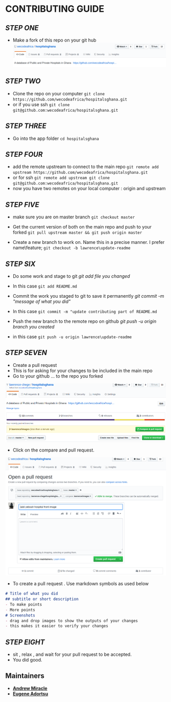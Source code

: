 # CONTRIBUTING GUIDE

## *STEP ONE*

- Make a fork of this repo on your git hub
![FORK](images/Fork.png)

## *STEP TWO*

- Clone the repo on your computer
`git clone https://github.com/wecodeafrica/hospitalsghana.git` 
- or if you use ssh
`git clone git@github.com:wecodeafrica/hospitalsghana.git`

## *STEP THREE*

- Go into the app folder
`cd hospitalsghana`

## *STEP FOUR*

- add the remote upstream to connect to the main repo `git remote add upstream https://github.com/wecodeafrica/hospitalsghana.git`
- or for ssh `git remote add upstream git clone git@github.com:wecodeafrica/hospitalsghana.git`
- now you have two remotes on your local computer : origin and upstream

## *STEP FIVE*

- make sure you are on master branch
`git checkout master`

- Get the current version of both on the main repo and push to your forked 
`git pull upstream master && git push origin master`

- Create a new branch to work on. Name this in a precise manner. I prefer name\feature;
`git checkout -b lawrence\update-readme`

## *STEP SIX*

- Do some work and stage to git
_git add file you changed_

- In this case
`git add README.md`

- Commit the work you staged to git to save it permanently
_git commit -m "message of what you did"_

- In this case
`git commit -m "update contributing part of README.md`

- Push the new branch to the remote repo on github
_git push -u origin branch you created_

- in this case
`git push -u origin lawrence\update-readme`

## *STEP SEVEN*

- Create a pull request
- This is for asking for your changes to be included in the main repo
- Go to your github ... to the repo you forked

![Pull Request](images/pullrequest.png)

- Click on the compare and pull request.

![Pull Request](images/pulrequest2.png)

- To create a pull request . Use markdown symbols as used below

```md
# Title of what you did
## subtitle or short description
- To make points
- More points
# Screenshots
- drag and drop images to show the outputs of your changes
- this makes it easier to verify your changes
```

## *STEP EIGHT*

- sit , relax , and wait for your pull request to be accepted.
- You did good.

## Maintainers

- [**Andrew Miracle**](https://github.com/koolamusic)
- [**Eugene Adortsu**](https://github.com/eadortsu)